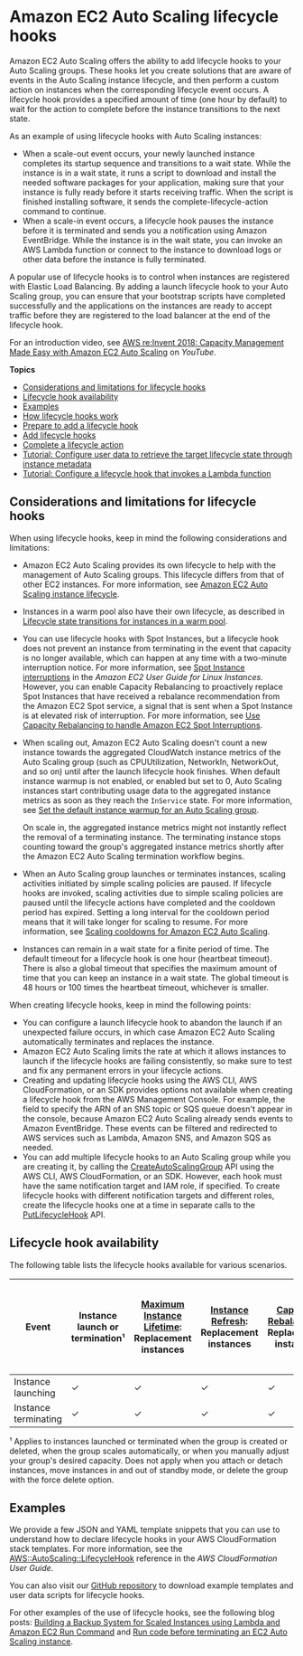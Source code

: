 # Amazon EC2 Auto Scaling lifecycle hooks<a name="lifecycle-hooks"></a>

Amazon EC2 Auto Scaling offers the ability to add lifecycle hooks to your Auto Scaling groups\. These hooks let you create solutions that are aware of events in the Auto Scaling instance lifecycle, and then perform a custom action on instances when the corresponding lifecycle event occurs\. A lifecycle hook provides a specified amount of time \(one hour by default\) to wait for the action to complete before the instance transitions to the next state\.

As an example of using lifecycle hooks with Auto Scaling instances: 
+ When a scale\-out event occurs, your newly launched instance completes its startup sequence and transitions to a wait state\. While the instance is in a wait state, it runs a script to download and install the needed software packages for your application, making sure that your instance is fully ready before it starts receiving traffic\. When the script is finished installing software, it sends the complete\-lifecycle\-action command to continue\.
+ When a scale\-in event occurs, a lifecycle hook pauses the instance before it is terminated and sends you a notification using Amazon EventBridge\. While the instance is in the wait state, you can invoke an AWS Lambda function or connect to the instance to download logs or other data before the instance is fully terminated\. 

A popular use of lifecycle hooks is to control when instances are registered with Elastic Load Balancing\. By adding a launch lifecycle hook to your Auto Scaling group, you can ensure that your bootstrap scripts have completed successfully and the applications on the instances are ready to accept traffic before they are registered to the load balancer at the end of the lifecycle hook\.

For an introduction video, see [AWS re:Invent 2018: Capacity Management Made Easy with Amazon EC2 Auto Scaling](https://youtu.be/PideBMIcwBQ?t=469) on *YouTube*\.

**Topics**
+ [Considerations and limitations for lifecycle hooks](#lifecycle-hook-considerations)
+ [Lifecycle hook availability](#lifecycle-hooks-availability)
+ [Examples](#lifecycle-hook-examples)
+ [How lifecycle hooks work](lifecycle-hooks-overview.md)
+ [Prepare to add a lifecycle hook](prepare-for-lifecycle-notifications.md)
+ [Add lifecycle hooks](adding-lifecycle-hooks.md)
+ [Complete a lifecycle action](completing-lifecycle-hooks.md)
+ [Tutorial: Configure user data to retrieve the target lifecycle state through instance metadata](tutorial-lifecycle-hook-instance-metadata.md)
+ [Tutorial: Configure a lifecycle hook that invokes a Lambda function](tutorial-lifecycle-hook-lambda.md)

## Considerations and limitations for lifecycle hooks<a name="lifecycle-hook-considerations"></a>

When using lifecycle hooks, keep in mind the following considerations and limitations:
+ Amazon EC2 Auto Scaling provides its own lifecycle to help with the management of Auto Scaling groups\. This lifecycle differs from that of other EC2 instances\. For more information, see [Amazon EC2 Auto Scaling instance lifecycle](ec2-auto-scaling-lifecycle.md)\.
+ Instances in a warm pool also have their own lifecycle, as described in [Lifecycle state transitions for instances in a warm pool](warm-pool-instance-lifecycle.md#lifecycle-state-transitions)\.
+ You can use lifecycle hooks with Spot Instances, but a lifecycle hook does not prevent an instance from terminating in the event that capacity is no longer available, which can happen at any time with a two\-minute interruption notice\. For more information, see [Spot Instance interruptions](https://docs.aws.amazon.com/AWSEC2/latest/UserGuide/spot-interruptions.html) in the *Amazon EC2 User Guide for Linux Instances*\. However, you can enable Capacity Rebalancing to proactively replace Spot Instances that have received a rebalance recommendation from the Amazon EC2 Spot service, a signal that is sent when a Spot Instance is at elevated risk of interruption\. For more information, see [Use Capacity Rebalancing to handle Amazon EC2 Spot Interruptions](ec2-auto-scaling-capacity-rebalancing.md)\.
+ When scaling out, Amazon EC2 Auto Scaling doesn't count a new instance towards the aggregated CloudWatch instance metrics of the Auto Scaling group \(such as CPUUtilization, NetworkIn, NetworkOut, and so on\) until after the launch lifecycle hook finishes\. When default instance warmup is not enabled, or enabled but set to 0, Auto Scaling instances start contributing usage data to the aggregated instance metrics as soon as they reach the `InService` state\. For more information, see [Set the default instance warmup for an Auto Scaling group](ec2-auto-scaling-default-instance-warmup.md)\.

  On scale in, the aggregated instance metrics might not instantly reflect the removal of a terminating instance\. The terminating instance stops counting toward the group's aggregated instance metrics shortly after the Amazon EC2 Auto Scaling termination workflow begins\. 
+ When an Auto Scaling group launches or terminates instances, scaling activities initiated by simple scaling policies are paused\. If lifecycle hooks are invoked, scaling activities due to simple scaling policies are paused until the lifecycle actions have completed and the cooldown period has expired\. Setting a long interval for the cooldown period means that it will take longer for scaling to resume\. For more information, see [Scaling cooldowns for Amazon EC2 Auto Scaling](ec2-auto-scaling-scaling-cooldowns.md)\.
+ Instances can remain in a wait state for a finite period of time\. The default timeout for a lifecycle hook is one hour \(heartbeat timeout\)\. There is also a global timeout that specifies the maximum amount of time that you can keep an instance in a wait state\. The global timeout is 48 hours or 100 times the heartbeat timeout, whichever is smaller\.

When creating lifecycle hooks, keep in mind the following points:
+ You can configure a launch lifecycle hook to abandon the launch if an unexpected failure occurs, in which case Amazon EC2 Auto Scaling automatically terminates and replaces the instance\.
+ Amazon EC2 Auto Scaling limits the rate at which it allows instances to launch if the lifecycle hooks are failing consistently, so make sure to test and fix any permanent errors in your lifecycle actions\. 
+ Creating and updating lifecycle hooks using the AWS CLI, AWS CloudFormation, or an SDK provides options not available when creating a lifecycle hook from the AWS Management Console\. For example, the field to specify the ARN of an SNS topic or SQS queue doesn't appear in the console, because Amazon EC2 Auto Scaling already sends events to Amazon EventBridge\. These events can be filtered and redirected to AWS services such as Lambda, Amazon SNS, and Amazon SQS as needed\.
+ You can add multiple lifecycle hooks to an Auto Scaling group while you are creating it, by calling the [CreateAutoScalingGroup](https://docs.aws.amazon.com/autoscaling/ec2/APIReference/API_CreateAutoScalingGroup.html) API using the AWS CLI, AWS CloudFormation, or an SDK\. However, each hook must have the same notification target and IAM role, if specified\. To create lifecycle hooks with different notification targets and different roles, create the lifecycle hooks one at a time in separate calls to the [PutLifecycleHook](https://docs.aws.amazon.com/autoscaling/ec2/APIReference/API_PutLifecycleHook.html) API\. 

## Lifecycle hook availability<a name="lifecycle-hooks-availability"></a>

The following table lists the lifecycle hooks available for various scenarios\.


| Event | Instance launch or termination¹ | [Maximum Instance Lifetime](https://docs.aws.amazon.com/autoscaling/ec2/userguide/asg-max-instance-lifetime.html): Replacement instances | [Instance Refresh](https://docs.aws.amazon.com/autoscaling/ec2/userguide/asg-instance-refresh.html): Replacement instances | [Capacity Rebalancing](https://docs.aws.amazon.com/autoscaling/ec2/userguide/capacity-rebalance.html): Replacement instances | [Warm Pools](https://docs.aws.amazon.com/autoscaling/ec2/userguide/ec2-auto-scaling-warm-pools.html): Instances entering and leaving the warm pool | 
| --- | --- | --- | --- | --- | --- | 
| Instance launching | ✓ | ✓ | ✓ | ✓ | ✓ | 
| Instance terminating | ✓ | ✓ | ✓ | ✓ | ✓ | 

¹ Applies to instances launched or terminated when the group is created or deleted, when the group scales automatically, or when you manually adjust your group's desired capacity\. Does not apply when you attach or detach instances, move instances in and out of standby mode, or delete the group with the force delete option\.

## Examples<a name="lifecycle-hook-examples"></a>

We provide a few JSON and YAML template snippets that you can use to understand how to declare lifecycle hooks in your AWS CloudFormation stack templates\. For more information, see the [AWS::AutoScaling::LifecycleHook](https://docs.aws.amazon.com/AWSCloudFormation/latest/UserGuide/aws-resource-autoscaling-lifecyclehook.html) reference in the *AWS CloudFormation User Guide*\.

You can also visit our [GitHub repository](https://github.com/aws-samples/amazon-ec2-auto-scaling-group-examples) to download example templates and user data scripts for lifecycle hooks\.

For other examples of the use of lifecycle hooks, see the following blog posts: [Building a Backup System for Scaled Instances using Lambda and Amazon EC2 Run Command](http://aws.amazon.com/blogs/compute/building-a-backup-system-for-scaled-instances-using-aws-lambda-and-amazon-ec2-run-command) and [Run code before terminating an EC2 Auto Scaling instance](http://aws.amazon.com/blogs/infrastructure-and-automation/run-code-before-terminating-an-ec2-auto-scaling-instance)\.